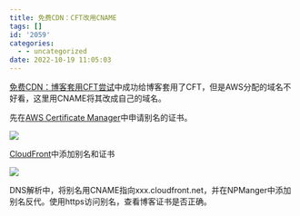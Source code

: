 ```yaml
---
title: 免费CDN：CFT改用CNAME
tags: []
id: '2059'
categories:
  - - uncategorized
date: 2022-10-19 11:05:03
---
```


[免费CDN：博客套用CFT尝试](https://occdn.limour.top/2187.html)中成功给博客套用了CFT，但是AWS分配的域名不好看，这里用CNAME将其改成自己的域名。

先在[AWS Certificate Manager](https://us-east-1.console.aws.amazon.com/acm/home?region=us-east-1#/welcome)中申请别名的证书。

![](https://img-cdn.limour.top/2022/10/19/634fd70bbc65d.png)

[CloudFront](https://us-east-1.console.aws.amazon.com/cloudfront/v3/home?region=us-west-1#/)中添加别名和证书

![](https://img-cdn.limour.top/2022/10/19/634fd7c13e005.png)

DNS解析中，将别名用CNAME指向xxx.cloudfront.net，并在NPManger中添加别名反代。使用https访问别名，查看博客证书是否正确。